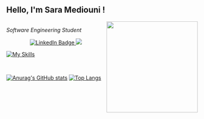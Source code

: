 <h2>Hello, I'm Sara Mediouni !</h2>
<img align="right"src="https://media.giphy.com/media/USV0ym3bVWQJJmNu3N/giphy.gif" height="240">
<img/>


<em>Software Engineering Student </em></p>



<div id="badges" align="center">
  <a href="https://www.linkedin.com/in/sara-mediouni-726b87205/">
    <img src="https://img.shields.io/badge/LinkedIn-blue?style=for-the-badge&logo=linkedin&logoColor=white" alt="LinkedIn Badge"/>
  </a>
  <a href="https://mail.google.com/mail/u/0/?fs=1&to=mediounisarra99@gmail.com&tf=cm"><img src="https://img.shields.io/badge/Gmail-D14836?style=for-the-badge&logo=gmail&logoColor=white"/> </a>
 
</div>


[![My Skills](https://skills.thijs.gg/icons?i=js,html,css,angular,react,nodejs,mysql,java,php,mongodb,postgres,expressjs,spring,symfony)](https://skills.thijs.gg)

<br/>


[![Anurag's GitHub stats](https://github-readme-stats.vercel.app/api?username=Sara-Mediouni&theme=radical)](https://github.com/anuraghazra/github-readme-stats)
[![Top Langs](https://github-readme-stats.vercel.app/api/top-langs/?username=Sara-Mediouni&layout=compact)](https://github.com/anuraghazra/github-readme-stats)
